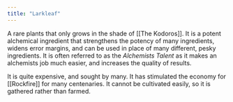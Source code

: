 ```yaml
---
title: "Larkleaf"
---
```

A rare plants that only grows in the shade of [[The Kodoros]]. It is a potent alchemical ingredient that strengthens the potency of many ingredients, widens error margins, and can be used in place of many different, pesky ingredients. It is often referred to as the *Alchemists Talent* as it makes an alchemists job much easier, and increases the quality of results.

It is quite expensive, and sought by many. It has stimulated the economy for [[Rockfire]] for many centenaries. It cannot be cultivated easily, so it is gathered rather than farmed.